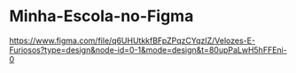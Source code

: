# Minha-Escola-no-Figma
https://www.figma.com/file/q6UHUtkkfBFpZPqzCYqzIZ/Velozes-E-Furiosos?type=design&node-id=0-1&mode=design&t=80upPaLwH5hFFEni-0
